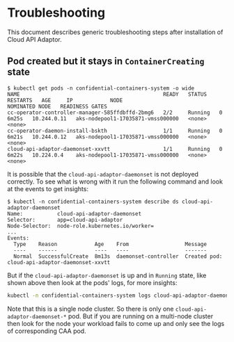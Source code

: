 # Troubleshooting

This document describes generic troubleshooting steps after installation of Cloud API Adaptor.

## Pod created but it stays in `ContainerCreating` state

```console
$ kubectl get pods -n confidential-containers-system -o wide
NAME                                              READY   STATUS    RESTARTS   AGE     IP            NODE                                NOMINATED NODE   READINESS GATES
cc-operator-controller-manager-585ffdbffd-2bmg6   2/2     Running   0          6m25s   10.244.0.11   aks-nodepool1-17035871-vmss000000   <none>           <none>
cc-operator-daemon-install-bskth                  1/1     Running   0          6m21s   10.244.0.12   aks-nodepool1-17035871-vmss000000   <none>           <none>
cloud-api-adaptor-daemonset-xxvtt                 1/1     Running   0          6m22s   10.224.0.4    aks-nodepool1-17035871-vmss000000   <none>           <none>
```

It is possible that the `cloud-api-adaptor-daemonset` is not deployed correctly. To see what is wrong with it run the following command and look at the events to get insights:

```console
$ kubectl -n confidential-containers-system describe ds cloud-api-adaptor-daemonset
Name:           cloud-api-adaptor-daemonset
Selector:       app=cloud-api-adaptor
Node-Selector:  node-role.kubernetes.io/worker=
...
Events:
  Type    Reason            Age    From                  Message
  ----    ------            ----   ----                  -------
  Normal  SuccessfulCreate  8m13s  daemonset-controller  Created pod: cloud-api-adaptor-daemonset-xxvtt
```

But if the `cloud-api-adaptor-daemonset` is up and in `Running` state, like shown above then look at the pods' logs, for more insights:

```bash
kubectl -n confidential-containers-system logs cloud-api-adaptor-daemonset-xxvtt
```

Note that this is a single node cluster. So there is only one `cloud-api-adaptor-daemonset-*` pod. But if you are running on a multi-node cluster then look for the node your workload fails to come up and only see the logs of corresponding CAA pod.
